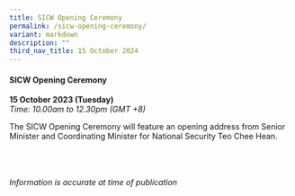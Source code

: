 ```yaml
---
title: SICW Opening Ceremony
permalink: /sicw-opening-ceremony/
variant: markdown
description: ""
third_nav_title: 15 October 2024
---
```

#### **SICW Opening Ceremony**

**15 October 2023 (Tuesday)**  
*Time: 10.00am to 12.30pm (GMT +8)*

The SICW Opening Ceremony will feature an opening address from Senior Minister and Coordinating Minister for National Security Teo Chee Hean. 

<br><br><br>
*Information is accurate at time of publication*